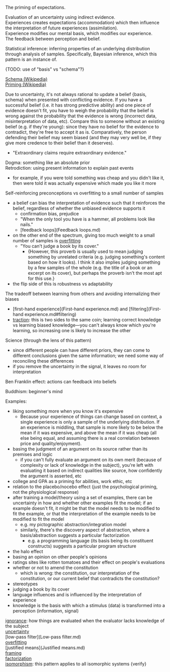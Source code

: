 The priming of expectations.

Evaluation of an uncertainty using indirect evidence.  
Experiences creates expectations (accommodation) which then influence the interpretation of future experiences (assimilation).  
Experience modifies our mental basis, which modifies our experience.  
The feedback between perception and belief.

Statistical inference: inferring properties of an underlying distribution through analysis of samples.  Specifically, Bayesian inference, which this pattern is an instance of.

{TODO: use of "basis" vs "schema"?}

[Schema (Wikipedia)](https://en.wikipedia.org/wiki/Schema_(psychology))  
[Priming (Wikipedia)](https://en.wikipedia.org/wiki/Priming_(psychology))

Due to uncertainty, it's not always rational to update a belief {basis, schema} when presented with conflicting evidence.  If you have a successful belief (i.e. it has strong predictive ability) and one piece of evidence doesn't fit, you have to weigh the probability that the belief is wrong against the probability that the evidence is wrong (incorrect data, misinterpretation of data, etc).  Compare this to someone without an existing belief (e.g. if they're young): since they have no belief for the evidence to contradict, they're free to accept it as is.  Comparatively, the person defending their belief may seem biased (and they may very well be, if they give more credence to their belief than it deserves).
- "Extraordinary claims require extraordinary evidence."

Dogma: something like an absolute prior  
Retrodiction: using present information to explain past events
- for example, if you were told something was cheap and you didn't like it, then were told it was actually expensive which made you like it more

Self-reinforcing preconceptions vs overfitting to a small number of samples
- a belief can bias the interpretation of evidence such that it reinforces the belief, regardless of whether the unbiased evidence supports it
	- confirmation bias, prejudice
	- "When the only tool you have is a hammer, all problems look like nails."
	- [feedback loops](Feedback loops.md)
- on the other end of the spectrum, giving too much weight to a small number of samples is [overfitting](Overfitting.md)
	- "You can't judge a book by its cover."
		- {However, this proverb is usually used to mean judging something by unrelated criteria (e.g. judging something's content based on how it looks).  I think it also implies judging something by a few samples of the whole (e.g. the title of a book or an excerpt on its cover), but perhaps the proverb isn't the most apt for this use.}
- the flip side of this is robustness vs adaptability

The tradeoff between learning from others and avoiding internalizing their biases
- [first-hand experience](First-hand experience.md) and [filtering](First-hand experience.md#filtering)
- [traction](Traction.md): this is two sides to the same coin; learning correct knowledge vs learning biased knowledge—you can't always know which you're learning, so increasing one is likely to increase the other

Science (through the lens of this pattern)
- since different people can have different priors, they can come to different conclusions given the same information; we need some way of reconciling these differences
- if you remove the uncertainty in the signal, it leaves no room for interpretation

Ben Franklin effect: actions can feedback into beliefs

Buddhism: beginner's mind

Examples:
- liking something more when you know it's expensive
	- Because your experience of things can change based on context, a single experience is only a sample of the underlying distribution.  If an experience is middling, that sample is more likely to be below the mean if it was expensive, and above the mean if it was cheap (all else being equal, and assuming there is a real correlation between price and quality/enjoyment).
- basing the judgment of an argument on its source rather than its premises and logic
	- if you can't fully evaluate an argument on its own merit (because of complexity or lack of knowledge in the subject), you're left with evaluating it based on indirect qualities like source, how confidently the argument is asserted, etc
- college and GPA as a priming for abilities, work ethic, etc
- relation to the placebo/nocebo effect (just the psychological priming, not the physiological response)
- after training a model/theory using a set of examples, there can be uncertainty in how and whether other examples fit the model; if an example doesn't fit, it might be that the model needs to be modified to fit the example, or that the interpretation of the example needs to be modified to fit the model
	- e.g. my pictographic abstraction/integration model
	- similarly, there's the discovery aspect of abstraction, where a basis/abstraction suggests a particular factorization
		- e.g. a programming language (its basis being its constituent constructs) suggests a particular program structure
- the halo effect
- basing an opinion on other people's opinions
- ratings sites like rotten tomatoes and their effect on people's evaluations
- whether or not to amend the constitution
	- which is wrong: the constitution, our interpretation of the constitution, or our current belief that contradicts the constitution?
- stereotypes
- judging a book by its cover
- language influences and is influenced by the interpretation of experience
- knowledge is the basis with which a stimulus (data) is transformed into a perception (information, signal)

[ignorance](Ignorance.md): how things are evaluated when the evaluator lacks knowledge of the subject  
[uncertainty](Uncertainty.md)  
[low-pass filter](Low-pass filter.md)  
[overfitting](Overfitting.md)  
[justified means](Justified means.md)  
[framing](Framing.md)  
[factorization](Abstraction.md#factorization)  
[isomorphism](Isomorphism.md): this pattern applies to all isomorphic systems {verify}
